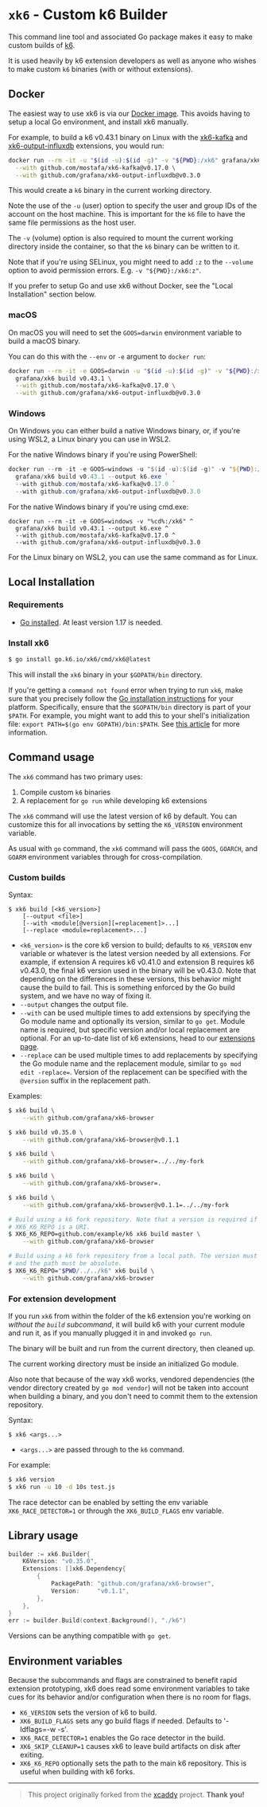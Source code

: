 `xk6` - Custom k6 Builder
===============================

This command line tool and associated Go package makes it easy to make custom builds of [k6](https://github.com/grafana/k6).

It is used heavily by k6 extension developers as well as anyone who wishes to make custom `k6` binaries (with or without extensions).


## Docker

The easiest way to use xk6 is via our [Docker image](https://hub.docker.com/r/grafana/xk6/). This avoids having to setup a local Go environment, and install xk6 manually.

For example, to build a k6 v0.43.1 binary on Linux with the [xk6-kafka](https://github.com/mostafa/xk6-kafka) and [xk6-output-influxdb](https://github.com/grafana/xk6-output-influxdb) extensions, you would run:

```bash
docker run --rm -it -u "$(id -u):$(id -g)" -v "${PWD}:/xk6" grafana/xk6 build v0.43.1 \
  --with github.com/mostafa/xk6-kafka@v0.17.0 \
  --with github.com/grafana/xk6-output-influxdb@v0.3.0
```

This would create a `k6` binary in the current working directory.

Note the use of the `-u` (user) option to specify the user and group IDs of the account on the host machine. This is important for the `k6` file to have the same file permissions as the host user.

The `-v` (volume) option is also required to mount the current working directory inside the container, so that the `k6` binary can be written to it.

Note that if you're using SELinux, you might need to add `:z` to the `--volume` option to avoid permission errors. E.g. `-v "${PWD}:/xk6:z"`.

If you prefer to setup Go and use xk6 without Docker, see the "Local Installation" section below.


### macOS

On macOS you will need to set the `GOOS=darwin` environment variable to build a macOS binary.

You can do this with the `--env` or `-e` argument to `docker run`:
```bash
docker run --rm -it -e GOOS=darwin -u "$(id -u):$(id -g)" -v "${PWD}:/xk6" \
  grafana/xk6 build v0.43.1 \
  --with github.com/mostafa/xk6-kafka@v0.17.0 \
  --with github.com/grafana/xk6-output-influxdb@v0.3.0
```


### Windows

On Windows you can either build a native Windows binary, or, if you're using WSL2, a Linux binary you can use in WSL2.

For the native Windows binary if you're using PowerShell:
```powershell
docker run --rm -it -e GOOS=windows -u "$(id -u):$(id -g)" -v "${PWD}:/xk6" `
  grafana/xk6 build v0.43.1 --output k6.exe `
  --with github.com/mostafa/xk6-kafka@v0.17.0 `
  --with github.com/grafana/xk6-output-influxdb@v0.3.0
```

For the native Windows binary if you're using cmd.exe:
```batch
docker run --rm -it -e GOOS=windows -v "%cd%:/xk6" ^
  grafana/xk6 build v0.43.1 --output k6.exe ^
  --with github.com/mostafa/xk6-kafka@v0.17.0 ^
  --with github.com/grafana/xk6-output-influxdb@v0.3.0
```

For the Linux binary on WSL2, you can use the same command as for Linux.


## Local Installation

### Requirements

- [Go installed](https://golang.org/doc/install). At least version 1.17 is needed.

### Install xk6

```bash
$ go install go.k6.io/xk6/cmd/xk6@latest
```

This will install the `xk6` binary in your `$GOPATH/bin` directory.

If you're getting a `command not found` error when trying to run `xk6`, make sure that you precisely follow the [Go installation instructions](https://go.dev/doc/install) for your platform.
Specifically, ensure that the `$GOPATH/bin` directory is part of your `$PATH`. For example, you might want to add this to your shell's initialization file: `export PATH=$(go env GOPATH)/bin:$PATH`. See [this article](https://go.dev/doc/gopath_code#GOPATH) for more information.


## Command usage

The `xk6` command has two primary uses:

1. Compile custom `k6` binaries
2. A replacement for `go run` while developing k6 extensions

The `xk6` command will use the latest version of k6 by default. You can customize this for all invocations by setting the `K6_VERSION` environment variable.

As usual with `go` command, the `xk6` command will pass the `GOOS`, `GOARCH`, and `GOARM` environment variables through for cross-compilation.


### Custom builds

Syntax:

```
$ xk6 build [<k6_version>]
    [--output <file>]
    [--with <module[@version][=replacement]>...]
    [--replace <module=replacement>...]
```

- `<k6_version>` is the core k6 version to build; defaults to `K6_VERSION` env variable or whatever is the latest version needed by all extensions.
  For example, if extension A requires k6 v0.41.0 and extension B requires k6 v0.43.0, the final k6 version used in the binary will be v0.43.0. Note that depending on the differences in these versions, this behavior might cause the build to fail. This is something enforced by the Go build system, and we have no way of fixing it.
- `--output` changes the output file.
- `--with` can be used multiple times to add extensions by specifying the Go module name and optionally its version, similar to `go get`. Module name is required, but specific version and/or local replacement are optional. For an up-to-date list of k6 extensions, head to our [extensions page](https://k6.io/docs/extensions/).
- `--replace` can be used multiple times to add replacements by specifying the Go module name and the replacement module, similar to `go mod edit -replace=`. Version of the replacement can be specified with the `@version` suffix in the replacement path.

Examples:

```bash
$ xk6 build \
    --with github.com/grafana/xk6-browser

$ xk6 build v0.35.0 \
    --with github.com/grafana/xk6-browser@v0.1.1

$ xk6 build \
    --with github.com/grafana/xk6-browser=../../my-fork

$ xk6 build \
    --with github.com/grafana/xk6-browser=.

$ xk6 build \
    --with github.com/grafana/xk6-browser@v0.1.1=../../my-fork

# Build using a k6 fork repository. Note that a version is required if
# XK6_K6_REPO is a URI.
$ XK6_K6_REPO=github.com/example/k6 xk6 build master \
    --with github.com/grafana/xk6-browser

# Build using a k6 fork repository from a local path. The version must be omitted
# and the path must be absolute.
$ XK6_K6_REPO="$PWD/../../k6" xk6 build \
    --with github.com/grafana/xk6-browser
```

### For extension development

If you run `xk6` from within the folder of the k6 extension you're working on _without the `build` subcommand_, it will build k6 with your current module and run it, as if you manually plugged it in and invoked `go run`.

The binary will be built and run from the current directory, then cleaned up.

The current working directory must be inside an initialized Go module.

Also note that because of the way xk6 works, vendored dependencies (the vendor directory created by `go mod vendor`) will not be taken into account when building a binary, and you don't need to commit them to the extension repository.

Syntax:

```
$ xk6 <args...>
```
- `<args...>` are passed through to the `k6` command.

For example:

```bash
$ xk6 version
$ xk6 run -u 10 -d 10s test.js
```

The race detector can be enabled by setting the env variable `XK6_RACE_DETECTOR=1` or through the `XK6_BUILD_FLAGS` env variable.


## Library usage

```go
builder := xk6.Builder{
	K6Version: "v0.35.0",
	Extensions: []xk6.Dependency{
		{
			PackagePath: "github.com/grafana/xk6-browser",
			Version:     "v0.1.1",
		},
	},
}
err := builder.Build(context.Background(), "./k6")
```

Versions can be anything compatible with `go get`.


## Environment variables

Because the subcommands and flags are constrained to benefit rapid extension prototyping, xk6 does read some environment variables to take cues for its behavior and/or configuration when there is no room for flags.

- `K6_VERSION` sets the version of k6 to build.
- `XK6_BUILD_FLAGS` sets any go build flags if needed. Defaults to '-ldflags=-w -s'.
- `XK6_RACE_DETECTOR=1` enables the Go race detector in the build.
- `XK6_SKIP_CLEANUP=1` causes xk6 to leave build artifacts on disk after exiting.
- `XK6_K6_REPO` optionally sets the path to the main k6 repository. This is useful when building with k6 forks.


---

> This project originally forked from the [xcaddy](https://github.com/caddyserver/xcaddy) project. **Thank you!**
